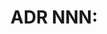 <!-- markdownlint-disable -->
# ADR NNN: <Title>

**Date**: YYYY-MM-DD (Use UTC ISO dates)  
**Status**: Proposed | Accepted | Superseded by ADR NNN

## Context

(Why this decision was needed - what problem, constraint, or requirement drove the need for a decision)

## Decision

(What we decided to do - the specific choice made and key implementation details)

## Consequences

(Tradeoffs, operational impacts, migration requirements, and how this decision affects future work)

---

## Usage Notes

1. **Numbering**: Use sequential ADR numbers (0001, 0002, etc.)
2. **Status**: Start with "Accepted", change to "Superseded by ADR NNN" when replaced
3. **Context**: Focus on the "why" - what circumstances required this decision
4. **Decision**: Be specific about the "what" - exact technical choices and approaches
5. **Consequences**: Cover both positive and negative impacts, ongoing responsibilities

## Template Example

See [ADR-0001: Testing Strategy](./0001-testing-strategy.md) for a concrete example of this template in use.
